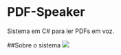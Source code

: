 # PDF-Speaker
Sistema em C# para ler PDFs em voz.

##Sobre o sistema
<img src='../img/pdfspeaker.png'>

